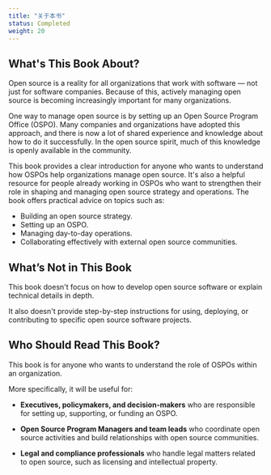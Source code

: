 ```yaml
---
title: "关于本书"
status: Completed
weight: 20
---
```


## What's This Book About?

Open source is a reality for all organizations that work with software — not just for software companies. Because of this, actively managing open source is becoming increasingly important for many organizations.

One way to manage open source is by setting up an Open Source Program Office (OSPO). Many companies and organizations have adopted this approach, and there is now a lot of shared experience and knowledge about how to do it successfully. In the open source spirit, much of this knowledge is openly available in the community.

This book provides a clear introduction for anyone who wants to understand how OSPOs help organizations manage open source. It's also a helpful resource for people already working in OSPOs who want to strengthen their role in shaping and managing open source strategy and operations. The book offers practical advice on topics such as:

* Building an open source strategy.
* Setting up an OSPO.
* Managing day-to-day operations.
* Collaborating effectively with external open source communities.

## What’s Not in This Book

This book doesn't focus on how to develop open source software or explain technical details in depth.

It also doesn't provide step-by-step instructions for using, deploying, or contributing to specific open source software projects.

## Who Should Read This Book?

This book is for anyone who wants to understand the role of OSPOs within an organization.

More specifically, it will be useful for:

* **Executives, policymakers, and decision-makers** who are responsible for setting up, supporting, or funding an OSPO.

* **Open Source Program Managers and team leads** who coordinate open source activities and build relationships with open source communities.

* **Legal and compliance professionals** who handle legal matters related to open source, such as licensing and intellectual property.
